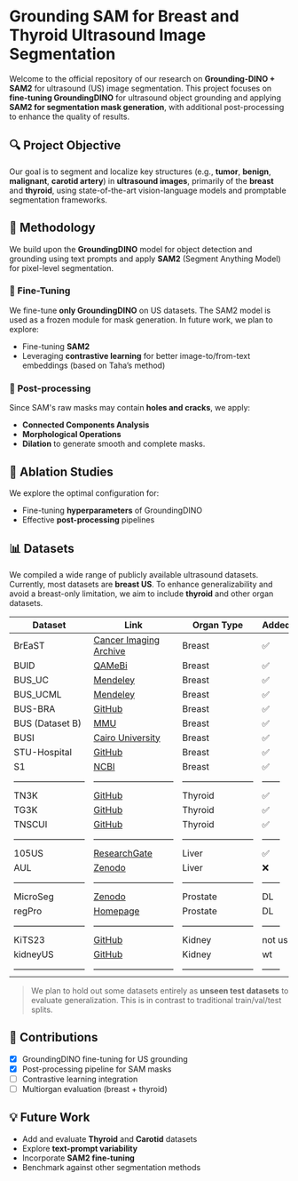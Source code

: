 # Grounding SAM for Breast and Thyroid Ultrasound Image Segmentation

Welcome to the official repository of our research on **Grounding-DINO + SAM2** for ultrasound (US) image segmentation. This project focuses on **fine-tuning GroundingDINO** for ultrasound object grounding and applying **SAM2 for segmentation mask generation**, with additional post-processing to enhance the quality of results.

## 🔍 Project Objective

Our goal is to segment and localize key structures (e.g., **tumor**, **benign**, **malignant**, **carotid artery**) in **ultrasound images**, primarily of the **breast** and **thyroid**, using state-of-the-art vision-language models and promptable segmentation frameworks.

## 🧪 Methodology

We build upon the **GroundingDINO** model for object detection and grounding using text prompts and apply **SAM2** (Segment Anything Model) for pixel-level segmentation.

### 🔧 Fine-Tuning

We fine-tune **only GroundingDINO** on US datasets. The SAM2 model is used as a frozen module for mask generation. In future work, we plan to explore:
- Fine-tuning **SAM2**
- Leveraging **contrastive learning** for better image-to/from-text embeddings (based on Taha’s method)

### 🔁 Post-processing

Since SAM's raw masks may contain **holes and cracks**, we apply:
- **Connected Components Analysis**
- **Morphological Operations**
- **Dilation**
to generate smooth and complete masks.

## 🧪 Ablation Studies

We explore the optimal configuration for:
- Fine-tuning **hyperparameters** of GroundingDINO
- Effective **post-processing** pipelines

## 📊 Datasets

We compiled a wide range of publicly available ultrasound datasets. Currently, most datasets are **breast US**. To enhance generalizability and avoid a breast-only limitation, we aim to include **thyroid** and other organ datasets.


| Dataset               | Link                                                                                                               | Organ Type         | Added |
|-----------------------|--------------------------------------------------------------------------------------------------------------------|--------------------|-------|
| BrEaST                | [Cancer Imaging Archive](https://www.cancerimagingarchive.net/collection/breast-lesions-usg/)                     | Breast             | ✅    |
| BUID                  | [QAMeBi](https://qamebi.com/breast-ultrasound-images-database/)                                                   | Breast             | ✅    |
| BUS_UC                | [Mendeley](https://data.mendeley.com/datasets/3ksd7w7jkx/1)                                                       | Breast             | ✅    |
| BUS_UCML              | [Mendeley](https://data.mendeley.com/datasets/7fvgj4jsp7/1)                                                       | Breast             | ✅    |
| BUS-BRA               | [GitHub](https://github.com/wgomezf/BUS-BRA)                                                                      | Breast             | ✅    |
| BUS (Dataset B)       | [MMU](http://www2.docm.mmu.ac.uk/STAFF/M.Yap/dataset.php)                                                         | Breast             | ✅    |
| BUSI                  | [Cairo University](https://scholar.cu.edu.eg/?q=afahmy/pages/dataset)                                             | Breast             | ✅    |
| STU-Hospital          | [GitHub](https://github.com/xbhlk/STU-Hospital)                                                                   | Breast             | ✅    |
| S1                    | [NCBI](https://www.ncbi.nlm.nih.gov/pmc/articles/PMC8205136/)                                                     | Breast             | ✅    |
| ————————              | ————————— | ————————             | ——    |
| TN3K                  | [GitHub](https://github.com/openmedlab/Awesome-Medical-Dataset/blob/main/resources/TN3K.md)                       | Thyroid            | ✅    |
| TG3K                  | [GitHub](https://github.com/haifangong/TRFE-Net-for-thyroid-nodule-segmentation)                                  | Thyroid            | ✅    |
| TNSCUI                | [GitHub](https://github.com/openmedlab/Awesome-Medical-Dataset/blob/main/resources/TN-SCUI2020.md)                | Thyroid            | ✅    |
| ————————              | ————————— | ————————             | ——    |
| 105US                 | [ResearchGate](https://www.researchgate.net/publication/329586355_100_2D_US_Images_and_Tumor_Segmentation_Masks)  | Liver              | ✅    |
| AUL                   | [Zenodo](https://zenodo.org/records/7272660)                                                                      | Liver              | ❌    |
| ————————              | ————————— | ————————             | ——    |
| MicroSeg              | [Zenodo](https://zenodo.org/records/10475293)                                                                     | Prostate           | DL    |
| regPro                | [Homepage](https://muregpro.github.io/data.html)                                                                  | Prostate           | DL    |
| ————————              | ————————— | ————————             | ——    |
| KiTS23                | [GitHub](https://github.com/neheller/kits23/tree/main)                                                            | Kidney             | not us|
| kidneyUS              | [GitHub](https://github.com/rsingla92/kidneyUS)                                                                   | Kidney             | wt    |
| ————————              | ————————— | ————————             | ——    |





> We plan to hold out some datasets entirely as **unseen test datasets** to evaluate generalization. This is in contrast to traditional train/val/test splits.

## 📌 Contributions

- [x] GroundingDINO fine-tuning for US grounding
- [x] Post-processing pipeline for SAM masks
- [ ] Contrastive learning integration
- [ ] Multiorgan evaluation (breast + thyroid)

## 💡 Future Work

- Add and evaluate **Thyroid** and **Carotid** datasets
- Explore **text-prompt variability**
- Incorporate **SAM2 fine-tuning**
- Benchmark against other segmentation methods
